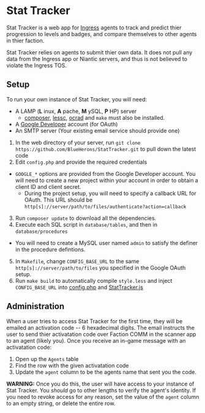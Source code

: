 # Stat Tracker

Stat Tracker is a web app for [Ingress](http://ingress.com) agents to track and predict thier progression to levels and badges, and compare themselves to other agents in thier faction.

Stat Tracker relies on agents to submit thier own data. It does not pull any data from the Ingress app or Niantic servers, and thus is not believed to violate the Ingress TOS.

## Setup

To run your own instance of Stat Tracker, you will need:

 * A LAMP (**L** inux, **A** pache, **M** ySQL, **P** HP) server
   * [composer](http://getcomposer.org), [lessc](http://lesscss.org/#using-less), [ocrad](http://www.gnu.org/software/ocrad/) and `make` must also be installed.
 * A [Google Developer](http://console.developers.google.com) account (for OAuth)
 * An SMTP server (Your existing email service should provide one)
 
1. In the web directory of your server, run `git clone https://github.com/BlueHerons/StatTracker.git` to pull down the latest code
2. Edit `config.php` and provide the required credentials
  * `GOOGLE_*` options are provided from the Google Developer account. You will need to create a new project within your account in order to obtain a client ID and client secret.
    * During the project setup, you will need to specify a callback URL for OAuth. This URL should be `http[s]://server/path/to/files/authenticate?action=callback`
3. Run `composer update` to download all the dependencies.
4. Execute each SQL script in `database/tables`, and then in `database/procedures`
  * You will need to create a MySQL user named `admin` to satisfy the definer in the procedure defintions.
5. In `Makefile`, change `CONFIG_BASE_URL` to the same `http[s]://server/path/to/files` you specified in the Google OAuth setup.
6. Run `make build` to automatically compile `style.less` and inject `CONFIG_BASE_URL` into [config.php](config.php#L16) and [StatTracker.js](scripts/StatTracker.js#L2)

## Administration

When a user tries to access Stat Tracker for the first time, they will be emailed an activation code -- 6 hexadecimal digits. The email instructs the user to send thier activatation code over Faction COMM in the scanner app to an agent (likely you). Once you receive an in-game message with an activatation code:

1. Open up the `Agents` table
2. Find the row with the given activatation code
3. Update the `agent` column to be the agents name that sent you the code.

**WARNING:** Once you do this, the user will have access to your instance of Stat Tracker. You *should* go to other lengths to verify the agent's identity. If you need to revoke access for any reason, set the value of the `agent` column to an empty string, or delete the entire row.

